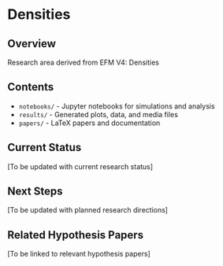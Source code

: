 # Densities

## Overview
Research area derived from EFM V4: Densities

## Contents
- `notebooks/` - Jupyter notebooks for simulations and analysis
- `results/` - Generated plots, data, and media files
- `papers/` - LaTeX papers and documentation

## Current Status
[To be updated with current research status]

## Next Steps
[To be updated with planned research directions]

## Related Hypothesis Papers
[To be linked to relevant hypothesis papers]
